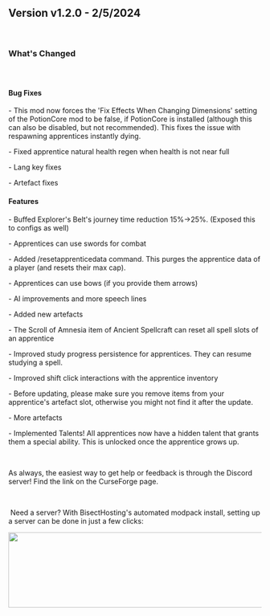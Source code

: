 <h2>Version v1.2.0 - 2/5/2024</h2>
<p>&nbsp;</p>
<h3>What's Changed</h3>
<p><span style="font-size: 1.2rem;">&nbsp;</span></p>
<h4><strong>Bug Fixes</strong></h4>
<p>- This mod now forces the 'Fix Effects When Changing Dimensions' setting of the PotionCore mod to be false, if PotionCore is installed (although this can also be disabled, but not recommended). This fixes the issue with respawning apprentices instantly dying.</p>
<p>- Fixed apprentice natural health regen when health is not near full</p>
<p>- Lang key fixes</p>
<p>- Artefact fixes</p>

<h4><strong>Features</strong></h4>
<p>- Buffed Explorer's Belt's journey time reduction 15%->25%. (Exposed this to configs as well)</p>
<p>- Apprentices can use swords for combat</p>
<p>- Added /resetapprenticedata <player> command. This purges the apprentice data of a player (and resets their max cap).</p>
<p>- Apprentices can use bows (if you provide them arrows)</p>
<p>- AI improvements and more speech lines</p>
<p>- Added new artefacts</p>
<p>- The Scroll of Amnesia item of Ancient Spellcraft can reset all spell slots of an apprentice</p>
<p>- Improved study progress persistence for apprentices. They can resume studying a spell.</p>
<p>- Improved shift click interactions with the apprentice inventory</p>
<p>- Before updating, please make sure you remove items from your apprentice's artefact slot, otherwise you might not find it after the update.</p>
<p>- More artefacts</p>
<p>- Implemented Talents! All apprentices now have a hidden talent that grants them a special ability. This is unlocked once the apprentice grows up.</p>
<p>&nbsp;</p>
<p>As always, the easiest way to get help or feedback is through the Discord server! Find the link on the CurseForge page.</p>
<p>&nbsp;</p>
<p>&nbsp;Need a server? With BisectHosting's&nbsp;automated modpack install, setting up a server can be done in just a few clicks:</p>
<p><span style="font-size: 24px;"><a href="https://www.curseforge.com/linkout?remoteUrl=https%253a%252f%252fbisecthosting.com%252fWinDanesz"><img src="https://www.bisecthosting.com/partners/custom-banners/a2f8bf1e-2d39-48c4-a80d-02ef73cdd36c.png" width="900" height="150" /></a></span></p>